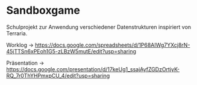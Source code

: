 # Sandboxgame
Schulprojekt zur Anwendung verschiedener Datenstrukturen inspiriert von Terraria.

Worklog -> https://docs.google.com/spreadsheets/d/1P68AIWg7YXcj8rN-45jTTSn6xPEoh1G5-zLBzW5mutE/edit?usp=sharing

Präsentation -> https://docs.google.com/presentation/d/17keUg1_ssajAyfZGDzOrtjyK-RQ_7r0ThYHPmxpCU_4/edit?usp=sharing
